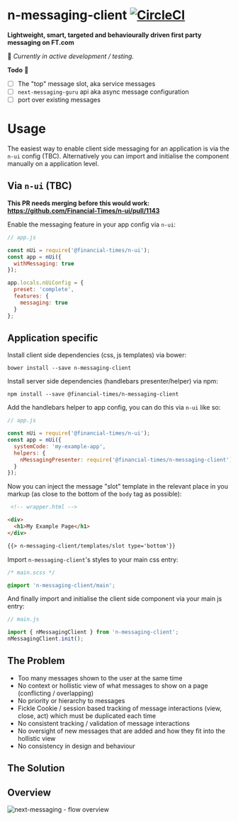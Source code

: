 # n-messaging-client [![CircleCI](https://circleci.com/gh/Financial-Times/n-messaging-client.svg?style=svg&circle-token=309996b6bdbe638678ee73353626606adf61693b)](https://circleci.com/gh/Financial-Times/n-messaging-client)

**Lightweight, smart, targeted and behaviourally driven first party messaging on FT.com**

:construction: _Currently in active development / testing._

**Todo** :rocket:
- [ ] The "top" message slot, aka service messages
- [ ] `next-messaging-guru` api aka async message configuration
- [ ] port over existing messages

# Usage

The easiest way to enable client side messaging for an application is via the `n-ui` config (TBC).
Alternatively you can import and initialise the component manually on a application level.

## Via `n-ui` (TBC)

**This PR needs merging before this would work: https://github.com/Financial-Times/n-ui/pull/1143**

Enable the messaging feature in your app config via `n-ui`:

```javascript
// app.js

const nUi = require('@financial-times/n-ui');
const app = nUi({
  withMessaging: true
});

app.locals.nUiConfig = {
  preset: 'complete',
  features: {
    messaging: true
  }
};

```

## Application specific

Install client side dependencies (css, js templates) via bower:

```bower install --save n-messaging-client```

Install server side dependencies (handlebars presenter/helper) via npm:

```npm install --save @financial-times/n-messaging-client```

Add the handlebars helper to app config, you can do this via `n-ui` like so:

```javascript
// app.js

const nUi = require('@financial-times/n-ui');
const app = nUi({
  systemCode: 'my-example-app',
  helpers: {
    nMessagingPresenter: require('@financial-times/n-messaging-client').presenter
  }
});
```

Now you can inject the message "slot" template in the relevant place in you markup (as close to the bottom of the `body` tag as possible):

```html
 <!-- wrapper.html -->

<div>
  <h1>My Example Page</h1>
</div>

{{> n-messaging-client/templates/slot type='bottom'}}
```

Import `n-messaging-client`'s styles to your main css entry:

```scss
/* main.scss */

@import 'n-messaging-client/main';
```

And finally import and initialise the client side component via your main js entry:

```javascript
// main.js

import { nMessagingClient } from 'n-messaging-client';
nMessagingClient.init();
```

## The Problem
- Too many messages shown to the user at the same time
- No context or hollistic view of what messages to show on a page (conflicting / overlapping)
- No priority or hierarchy to messages
- Fickle Cookie / session based tracking of message interactions (view, close, act) which must be duplicated each time
- No consistent tracking / validation of message interactions
- No oversight of new messages that are added and how they fit into the hollistic view
- No consistency in design and behaviour

## The Solution


## Overview

![next-messaging - flow overview](https://user-images.githubusercontent.com/660635/34673188-45e2193a-f479-11e7-8c80-69ca88a9e8d1.png)

  

